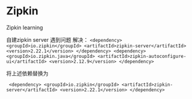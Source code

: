 # Zipkin
Zipkin learning



自建zipkin server 遇到问题
解决：
 `<dependency>
              <groupId>io.zipkin</groupId>
              <artifactId>zipkin-server</artifactId>
              <version>2.22.1</version>
          </dependency>
         <dependency>
           <groupId>io.zipkin.java</groupId>
              <artifactId>zipkin-autoconfigure-ui</artifactId>
             <version>2.12.9</version>
         </dependency>`
         
将上述依赖替换为

` <dependency>
             <groupId>io.zipkin</groupId>
             <artifactId>zipkin-server</artifactId>
             <version>2.22.1</version>
         </dependency>`


